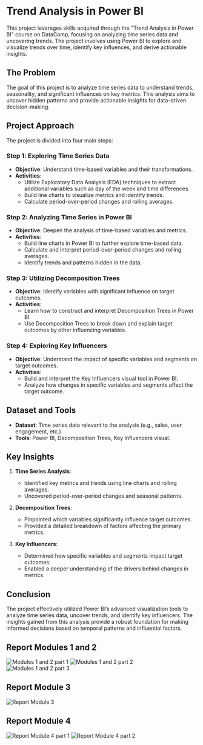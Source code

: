 # Trend Analysis in Power BI

This project leverages skills acquired through the "Trend Analysis in Power BI" course on DataCamp, focusing on analyzing time series data and uncovering trends. The project involves using Power BI to explore and visualize trends over time, identify key influences, and derive actionable insights.

## The Problem

The goal of this project is to analyze time series data to understand trends, seasonality, and significant influences on key metrics. This analysis aims to uncover hidden patterns and provide actionable insights for data-driven decision-making.

## Project Approach

The project is divided into four main steps:

### Step 1: Exploring Time Series Data

- **Objective**: Understand time-based variables and their transformations.
- **Activities**: 
  - Utilize Exploratory Data Analysis (EDA) techniques to extract additional variables such as day of the week and time differences.
  - Build line charts to visualize metrics and identify trends.
  - Calculate period-over-period changes and rolling averages.

### Step 2: Analyzing Time Series in Power BI

- **Objective**: Deepen the analysis of time-based variables and metrics.
- **Activities**:
  - Build line charts in Power BI to further explore time-based data.
  - Calculate and interpret period-over-period changes and rolling averages.
  - Identify trends and patterns hidden in the data.

### Step 3: Utilizing Decomposition Trees

- **Objective**: Identify variables with significant influence on target outcomes.
- **Activities**:
  - Learn how to construct and interpret Decomposition Trees in Power BI.
  - Use Decomposition Trees to break down and explain target outcomes by other influencing variables.

### Step 4: Exploring Key Influencers

- **Objective**: Understand the impact of specific variables and segments on target outcomes.
- **Activities**:
  - Build and interpret the Key Influencers visual tool in Power BI.
  - Analyze how changes in specific variables and segments affect the target outcome.

## Dataset and Tools

- **Dataset**: Time series data relevant to the analysis (e.g., sales, user engagement, etc.).
- **Tools**: Power BI, Decomposition Trees, Key Influencers visual.

## Key Insights

1. **Time Series Analysis**:
   - Identified key metrics and trends using line charts and rolling averages.
   - Uncovered period-over-period changes and seasonal patterns.

2. **Decomposition Trees**:
   - Pinpointed which variables significantly influence target outcomes.
   - Provided a detailed breakdown of factors affecting the primary metrics.

3. **Key Influencers**:
   - Determined how specific variables and segments impact target outcomes.
   - Enabled a deeper understanding of the drivers behind changes in metrics.

## Conclusion

The project effectively utilized Power BI’s advanced visualization tools to analyze time series data, uncover trends, and identify key influencers. The insights gained from this analysis provide a robust foundation for making informed decisions based on temporal patterns and influential factors.

## **Report Modules 1 and 2**
![Modules 1 and 2 part 1](https://github.com/Viktor-T-2001/DataCamp/blob/master/Trend%20Analysis%20in%20Power%20BI/Modules%201%20and%202%20part%201.png)
![Modules 1 and 2 part 2](https://github.com/Viktor-T-2001/DataCamp/blob/master/Trend%20Analysis%20in%20Power%20BI/Modules%201%20and%202%20part%202.png)
![Modules 1 and 2 part 3](https://github.com/Viktor-T-2001/DataCamp/blob/master/Trend%20Analysis%20in%20Power%20BI/Modules%201%20and%202%20part%203.png)

## **Report Module 3**

![Report Module 3](https://github.com/Viktor-T-2001/DataCamp/blob/master/Trend%20Analysis%20in%20Power%20BI/Module%203.png)

## **Report Module 4**

![Report Module 4 part 1](https://github.com/Viktor-T-2001/DataCamp/blob/master/Trend%20Analysis%20in%20Power%20BI/Module%204%20part%201.png)
![Report Module 4 part 2](https://github.com/Viktor-T-2001/DataCamp/blob/master/Trend%20Analysis%20in%20Power%20BI/Module%204%20part%202.png)
